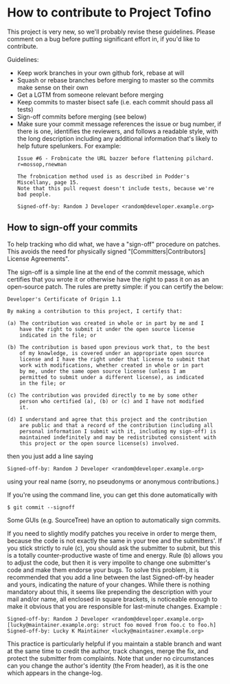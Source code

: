 
# How to contribute to Project Tofino

This project is very new, so we'll probably revise these guidelines. Please
comment on a bug before putting significant effort in, if you'd like to
contribute.

Guidelines:

* Keep work branches in your own github fork, rebase at will
* Squash or rebase branches before merging to master so the commits make sense
  on their own
* Get a LGTM from someone relevant before merging
* Keep commits to master bisect safe (i.e. each commit should pass all tests)
* Sign-off commits before merging (see below)
* Make sure your commit message references the issue or bug number, if there is
  one, identifies the reviewers, and follows a readable style, with the long
  description including any additional information that's likely to help future
  spelunkers.
  For example:
  ```
  Issue #6 - Frobnicate the URL bazzer before flattening pilchard. r=mossop,rnewman

  The frobnication method used is as described in Podder's Miscellany, page 15.
  Note that this pull request doesn't include tests, because we're bad people.

  Signed-off-by: Random J Developer <random@developer.example.org>
  ```

## How to sign-off your commits

To help tracking who did what, we have a "sign-off" procedure on patches. This
avoids the need for physically signed "[Committers|Contributors] License
Agreements".

The sign-off is a simple line at the end of the commit message, which certifies
that you wrote it or otherwise have the right to pass it on as an open-source
patch. The rules are pretty simple: if you can certify the below:

    Developer's Certificate of Origin 1.1

    By making a contribution to this project, I certify that:

    (a) The contribution was created in whole or in part by me and I
        have the right to submit it under the open source license
        indicated in the file; or

    (b) The contribution is based upon previous work that, to the best
        of my knowledge, is covered under an appropriate open source
        license and I have the right under that license to submit that
        work with modifications, whether created in whole or in part
        by me, under the same open source license (unless I am
        permitted to submit under a different license), as indicated
        in the file; or

    (c) The contribution was provided directly to me by some other
        person who certified (a), (b) or (c) and I have not modified
        it.

    (d) I understand and agree that this project and the contribution
        are public and that a record of the contribution (including all
        personal information I submit with it, including my sign-off) is
        maintained indefinitely and may be redistributed consistent with
        this project or the open source license(s) involved.

then you just add a line saying

    Signed-off-by: Random J Developer <random@developer.example.org>

using your real name (sorry, no pseudonyms or anonymous contributions.)

If you're using the command line, you can get this done automatically with

    $ git commit --signoff

Some GUIs (e.g. SourceTree) have an option to automatically sign commits.

If you need to slightly modify patches you receive in order to merge them,
because the code is not exactly the same in your tree and the submitters'.
If you stick strictly to rule (c), you should ask the submitter to submit, but
this is a totally counter-productive waste of time and energy.
Rule (b) allows you to adjust the code, but then it is very impolite to change
one submitter's code and make them endorse your bugs. To solve this problem,
it is recommended that you add a line between the last Signed-off-by header and
yours, indicating the nature of your changes. While there is nothing mandatory
about this, it seems like prepending the description with your mail and/or name,
all enclosed in square brackets, is noticeable enough to make it obvious that
you are responsible for last-minute changes. Example :

    Signed-off-by: Random J Developer <random@developer.example.org>
    [lucky@maintainer.example.org: struct foo moved from foo.c to foo.h]
    Signed-off-by: Lucky K Maintainer <lucky@maintainer.example.org>

This practice is particularly helpful if you maintain a stable branch and
want at the same time to credit the author, track changes, merge the fix,
and protect the submitter from complaints. Note that under no circumstances
can you change the author's identity (the From header), as it is the one
which appears in the change-log.
